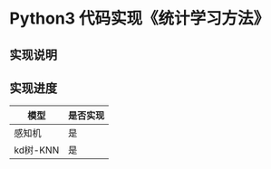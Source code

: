 # Python3 代码实现《统计学习方法》

## 实现说明


## 实现进度
    
| 模型         | 是否实现                                     | 
| ----------- | ---------------------------------------- | 
| 感知机     | 是                                                  |
| kd树-KNN     | 是                                                  |

